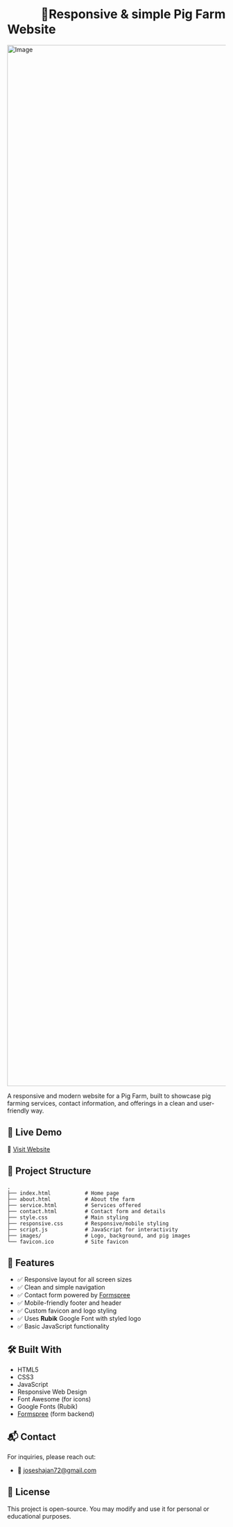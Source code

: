 # ㅤㅤㅤ🐖Responsive & simple Pig Farm Website

<img width="4269" height="2400" alt="Image" src="https://github.com/user-attachments/assets/9f4f2164-4a11-4139-b873-d0d4d0199f08" />

A responsive and modern website for a Pig Farm, built to showcase  pig farming services, contact information, and offerings in a clean and user-friendly way.

## 🚀 Live Demo

🔗 [Visit Website](https://menacherilpigfarm.com/)

## 📁 Project Structure

```
.
├── index.html           # Home page
├── about.html           # About the farm
├── service.html         # Services offered
├── contact.html         # Contact form and details
├── style.css            # Main styling
├── responsive.css       # Responsive/mobile styling
├── script.js            # JavaScript for interactivity
├── images/              # Logo, background, and pig images
└── favicon.ico          # Site favicon
```

## 🎨 Features

- ✅ Responsive layout for all screen sizes
- ✅ Clean and simple navigation
- ✅ Contact form powered by [Formspree](https://formspree.io/)
- ✅ Mobile-friendly footer and header
- ✅ Custom favicon and logo styling
- ✅ Uses **Rubik** Google Font with styled logo
- ✅ Basic JavaScript functionality

## 🛠️ Built With

- HTML5
- CSS3
- JavaScript
- Responsive Web Design
- Font Awesome (for icons)
- Google Fonts (Rubik)
- [Formspree](https://formspree.io/) (form backend)

## 📬 Contact

For inquiries, please reach out:

- 📧 [joseshajan72@gmail.com](mailto:joseshajan72@gmail.com)

## 📄 License

This project is open-source. You may modify and use it for personal or educational purposes.
